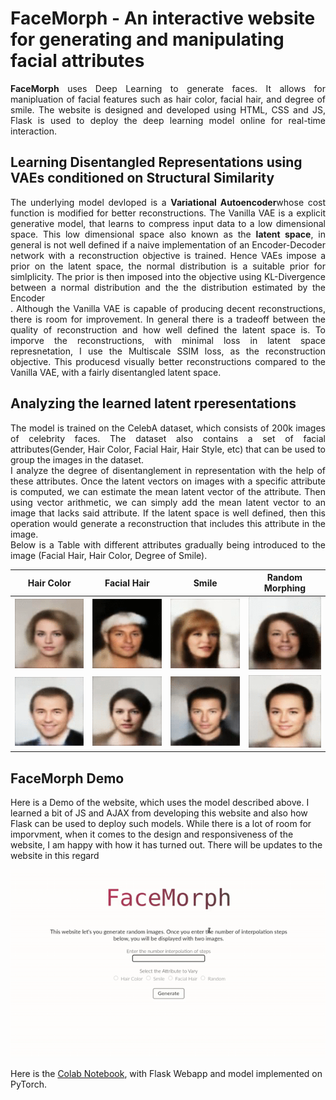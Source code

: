 # FaceMorph - An interactive website for generating and manipulating facial attributes
<p align="justify">
<b>FaceMorph</b> uses Deep Learning to generate faces. It allows for manipluation of facial features such as hair color, facial hair, and degree of smile. The website is designed and developed using HTML, CSS and JS, Flask is used to deploy the deep learning model online for real-time interaction. 
</p>

## Learning Disentangled Representations using VAEs conditioned on Structural Similarity 
<p align="justify">
The underlying model devloped is a <b>Variational Autoencoder</b>whose cost function is modified for better reconstructions. The Vanilla VAE is a explicit generative model, that learns to compress input data to a low dimensional space. This low dimensional space also known as the <b>latent space</b>, in general is not well defined if a naive implementation of an Encoder-Decoder network with a reconstruction objective is trained. Hence VAEs impose a prior on the latent space, the normal distribution is a suitable prior for simlplicity. The prior is then imposed into the objective using KL-Divergence between a normal distribution and the the distribution estimated by the Encoder<br>. Although the Vanilla VAE is capable of producing decent reconstructions, there is room for improvement. In general there is a tradeoff between the quality of reconstruction and how well defined the latent space is. To imporve the reconstructions, with minimal loss in latent space represnetation, I use the Multiscale SSIM loss, as the reconstruction objective. This producesd visually better reconstructions compared to the Vanilla VAE, with a fairly disentangled latent space.
</p>

## Analyzing the learned latent rperesentations
<p align="justify">
The model is trained on the CelebA dataset, which consists of 200k images of celebrity faces. The dataset also contains a set of facial attributes(Gender, Hair Color, Facial Hair, Hair Style, etc) that can be used to group the images in the dataset.<br>I analyze the degree of disentanglement in representation with the help of these attributes. Once the latent vectors on images with a specific attribute is computed, we can estimate the mean latent vector of the attribute. Then using vector arithmetic, we can simply add the mean latent vector to an image that lacks said attribute. If the latent space is well defined, then this operation would generate a reconstruction that includes this attribute in the image.<br> Below is a Table with different attributes gradually being introduced to the image (Facial Hair, Hair Color, Degree of Smile).
</p>

|                Hair Color           |       Facial Hair       |          Smile          |      Random Morphing     |
|:-----------------------------------:|:-----------------------:|:-----------------------:|:------------------------:|
|    ![](facemorph/hair_female.gif)   |![](facemorph/tache1.gif)|![](facemorph/smile1.gif)|![](facemorph/random1.gif)|
|    ![](facemorph/hair_male.gif)     |![](facemorph/tache2.gif)|![](facemorph/smile2.gif)|![](facemorph/random3.gif)|


## FaceMorph Demo
Here is a Demo of the website, which uses the model described above. I learned a bit of JS and AJAX from developing this website and also how Flask can be used to deploy such models. While there is a lot of room for imporvment, when it comes to the design and responsiveness of the website, I am happy with how it has turned out. There will be updates to the website in this regard

![](facemorph/website-demo.gif)

Here is the [Colab Notebook](https://colab.research.google.com/drive/1EFc4onUIibLTX6BDWFT_b04oN6xlYEPQ?usp=sharing), with Flask Webapp and model implemented on PyTorch.

